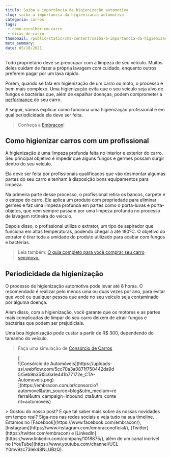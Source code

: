 ```yaml
---
titulo: Saiba a importância da higienização automotiva
slug: saiba-a-importancia-da-higienizacao-automotiva
categoria: carros
tags:
 - como-escolher-um-carro
 - dicas-de-carro
thumbnail: /public/static/cms-content/saiba-a-importancia-da-higienizacao-automotiva.png
meta_summary: 
date: 05/10/2021
---
```

Todo proprietário deve se preocupar com a limpeza de seu veículo. Muitos deles cuidam de fazer a própria lavagem com cuidado, enquanto outros preferem pagar por um lava rápido.

Porém, quando se fala em higienização de um carro ou moto, o processo é bem mais complexo. Uma higienização evita que o seu veículo seja alvo de fungos e bactérias que, além de espalhar doenças, podem comprometer a [performance ](https://www.embracon.com.br/blog/entenda-como-funciona-um-carro-com-motor-turbo)do seu carro.

A seguir, vamos explicar como funciona uma higienização profissional e em qual periodicidade ela deve ser feita.

> Conheça a [Embracon](https://www.embracon.com.br/a-embracon)!

Como higienizar carros com um profissional
------------------------------------------

A higienização é uma limpeza profunda feita no interior e exterior do carro. Seu principal objetivo é impedir que alguns fungos e germes possam surgir dentro do seu veículo.

Ela deve ser feita por profissionais qualificados que vão desmontar algumas partes do seu carro e tenham à disposição bons equipamentos para limpeza.

Na primeira parte desse processo, o profissional retira os bancos, carpete e o estepe do carro. Ele aplica um produto com propriedade para eliminar germes e faz uma limpeza profunda em partes como o porta-luvas e porta-objetos, que nem sempre passam por uma limpeza profunda no processo de lavagem rotineira do veículo.

Depois disso, o profissional utiliza o extrator, um tipo de aspirador que funciona em altas temperaturas, podendo chegar a até 180ºC. O objetivo do extrator é tirar toda a umidade do produto utilizado para acabar com fungos e bactérias.

> Leia também: [O guia completo para você comprar seu carro seminovo.](https://www.embracon.com.br/blog/carro-seminovo-guia-completo-para-comprar)

Periodicidade da higienização
-----------------------------

O processo de higienização automotiva pode levar até 8 horas. O recomendado é realizar pelo menos uma ou duas vezes por ano, para evitar que você ou qualquer pessoa que ande no seu veículo seja contaminado por alguma doença.

Além disso, com a higienização, você garante que os motores e as partes mais complicadas de limpar do seu carro deixem de atrair fungos e bactérias que podem ser prejudiciais.

Uma boa higienização pode custar a partir de R$ 300, dependendo do tamanho do veículo.

> Faça uma simulação de [Consórcio de Carros](https://www.embracon.com.br/consorcio-de-carros)

<figure class="w-richtext-figure-type-image w-richtext-align-center" style="max-width:310px">[<div>![Consórcio de Automóveis](https://uploads-ssl.webflow.com/5cc70a3a0871f750442da9d5/5eb9b3515c6a1e441b77172e_CTA-Automoveis.png)</div>](https://embracon.com.br/consorcio?automovel&utm_source=blog&utm_medium=referral&utm_campaign=inbound_cta&utm_content=automoveis)</figure>> Gostou do nosso post? E que tal saber mais sobre as nossas novidades em tempo real? Siga-nos nas redes sociais e veja tudo na sua timeline. Estamos no [Facebook](https://www.facebook.com/embracon/), [Instagram](https://www.instagram.com/embraconoficial/), [Twitter](https://twitter.com/embracon) e [LinkedIn](https://www.linkedin.com/company/1018875/), além de um canal incrível no [YouTube](https://www.youtube.com/channel/UCL-Y0mv9zc73Iek48NLUBzQ).
